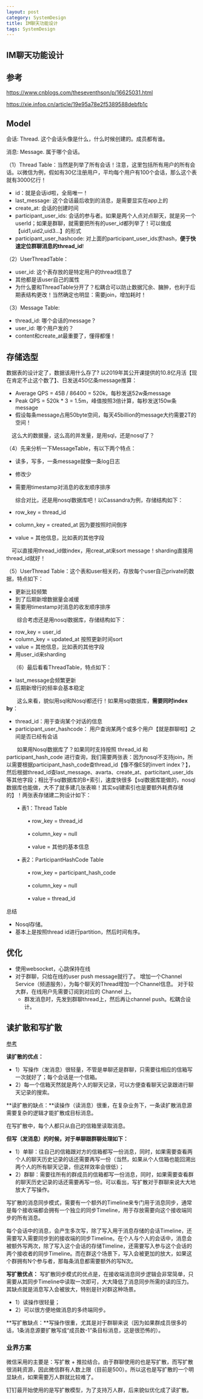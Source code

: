 ```yaml
---
layout: post
category: SystemDesign
title: IM聊天功能设计
tags: SystemDesign
---
```


## IM聊天功能设计

## 参考

https://www.cnblogs.com/theseventhson/p/16625031.html



https://xie.infoq.cn/article/19e95a78e2f5389588debfb1c

## Model

会话: Thread. 这个会话头像是什么，什么时候创建的。成员都有谁。

消息: Message. 属于哪个会话。



 （1）Thread Table：当然是列举了所有会话！注意，这里包括所有用户的所有会话。以微信为例，假如有30亿注册用户，平均每个用户有100个会话，那么这个表就有3000亿行！

- id：就是会话id啦，全局唯一！
- last_message: 这个会话最后收到的消息，是需要显实在app上的
- create_at: 会话的创建时间
- participant_user_ids: 会话的参与者。如果是两个人点对点聊天，就是另一个userId；如果是群聊，就需要把所有的user_id都列举了！可以做成【uid1,uid2,uid3...】的形式
- participant_user_hashcode: 对上面的participant_user_ids求hash，**便于快速定位群聊消息的thread_id**!

 （2）UserThreadTable：

- user_id: 这个表存放的是特定用户的thread信息了
- 其他都是该user自己的属性
- 为什么要和ThreadTable分开了？松耦合可以防止数据冗余、臃肿，也利于后期表结构更改！当然确定也明显：需要join，增加耗时！

 （3）Message Table:

- thread_id: 哪个会话的message？
- user_id: 哪个用户发的？
- content和create_at最重要了，懂得都懂！





## 存储选型

  数据表的设计定了，数据该用什么存了? 以2019年其公开课提供的10.8亿月活【现在肯定不止这个数了】、日发送450亿条message推算：

- Average QPS = 45B / 86400 = 520k，每秒发送52w条message
- Peak QPS = 520k * 3 = 1.5m，峰值按照3倍计算，每秒发送150w条message
- 假设每条message占用50byte空间，每天45billion的message大约需要2T的空间！

　这么大的数据量，这么高的并发量，是用sql，还是nosql了？

 （4）先来分析一下MessageTable，有以下两个特点：

- 读多，写多，一条message就像一条log日志
- 修改少
- 需要用timestamp对消息的收发顺序排序

  综合对比，还是用nosql数据库吧！以Cassandra为例，存储结构如下：

- row_key = thread_id
- column_key = created_at 因为要按照时间倒序
- value = 其他信息，比如表的其他字段



 　可以直接用thread_id做index，用creat_at来sort message！sharding直接用thread_id就好！

  （5）UserThread Table：这个表和user相关的，存放每个user自己private的数据，特点如下：

- 更新比较频繁
- 到了后期新增数据量会减缓
- 需要用timestamp对消息的收发顺序排序



　　综合考虑还是用nosql数据库，存储结构如下：

- row_key = user_id
- column_key = updated_at 按照更新时间sort
- value = 其他信息，比如表的其他字段
- 用user_id来sharding

　 （6）最后看看ThreadTable，特点如下：

- last_message会频繁更新
- 后期新增行的频率会基本稳定

　　这么来看，貌似用sql和Nosql都还行！如果用sql数据库，**需要同时index by**：

- thread_id：用于查询某个对话的信息
- participant_user_hashcode： 用户查询某两个或多个用户【就是群聊啦】之间是否已经有会话

　　如果用Nosql数据库了？如果同时支持按照 thread_id 和participant_hash_code 进行查询，我们需要两张表：因为nosql不支持join，所以需要根据participant_hash_code查thread_id【像不像ES的invert index？】，然后根据thread_id查last_message、avarta、create_at、particitant_user_ids等其他字段；相比于sql数据库的B+索引，速度快很多【sql数据库能做的，nosql数据库也能做，大不了就多建几张表嘛！其实sql建索引也是要额外耗费存储的】！两张表存储建二狗设计如下：

　　• 表1：Thread Table

　　　　• row_key = thread_id

　　　　• column_key = null

　　　　• value = 其他的基本信息

　　• 表2：ParticipantHashCode Table

　　　　• row_key = participant_hash_code

　　　　• column_key = null

　　　　• value = thread_id





总结

- Nosql存储。
- 基本上是按照thread id进行partition，然后时间有序。

## 优化

- 使用websocket，心跳保持在线
- 对于群聊，只给在线的user push message就行了。 增加一个Channel Service（频道服务），为每个聊天的Thread增加一个Channel信息。 对于较大群，在线用户先需要订阅到对应的 Channel 上。
  - 群发消息时，先发到群聊thread上，然后再让channel push。松耦合设计。



## 读扩散和写扩散

[参考](https://xie.infoq.cn/article/19e95a78e2f5389588debfb1c)

**读扩散的优点：**

- 1）写操作（发消息）很轻量，不管是单聊还是群聊，只需要往相应的信箱写一次就好了；每个会话是一个信箱。
- 2）每一个信箱天然就是两个人的聊天记录，可以方便查看聊天记录跟进行聊天记录的搜索。



**读扩散的缺点：**读操作（读消息）很重，在复杂业务下，一条读扩散消息源需要复杂的逻辑才能扩散成目标消息。





在写扩散中，每个人都只从自己的信箱里读取消息。

**但写（发消息）的时候，对于单聊跟群聊处理如下：**

- 1）单聊：往自己的信箱跟对方的信箱都写一份消息，同时，如果需要查看两个人的聊天历史记录的话还需要再写一份（当然，如果从个人信箱也能回溯出两个人的所有聊天记录，但这样效率会很低）；
- 2）群聊：需要往所有的群成员的信箱都写一份消息，同时，如果需要查看群的聊天历史记录的话还需要再写一份。可以看出，写扩散对于群聊来说大大地放大了写操作。



写扩散的消息同步模式，需要有一个额外的Timeline来专门用于消息同步，通常是每个接收端都会拥有一个独立的同步Timeline，用于存放需要向这个接收端同步的所有消息。

 每个会话中的消息，会产生多次写，除了写入用于消息存储的会话Timeline，还需要写入需要同步到的接收端的同步Timeline。在个人与个人的会话中，消息会被额外写两次，除了写入这个会话的存储Timeline，还需要写入参与这个会话的两个接收者的同步Timeline。而在群这个场景下，写入会被更加的放大，如果这个群拥有N个参与者，那每条消息都需要额外的写N次。





**写扩散优点：** 写扩散同步模式的优点是，在接收端消息同步逻辑会非常简单，只需要从其同步Timeline中读取一次即可，大大降低了消息同步所需的读的压力。其缺点就是消息写入会被放大，特别是针对群这种场景。

- 1）读操作很轻量；
- 2）可以很方便地做消息的多终端同步。

**写扩散缺点：**写操作很重，尤其是对于群聊来说（因为如果群成员很多的话，1条消息源要扩散写成“成员数-1”条目标消息，这是很恐怖的）。





### 业界方案

微信采用的主要是：写扩散 + 推拉结合。由于群聊使用的也是写扩散，而写扩散很消耗资源，因此微信群有人数上限（目前是500）。所以这也是写扩散的一个明显缺点，如果需要万人群就比较难了。



钉钉最开始使用的是写扩散模型，为了支持万人群，后来貌似优化成了读扩散。





